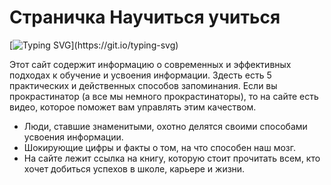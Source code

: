 # Страничка Научиться учиться
[![Typing SVG](https://readme-typing-svg.herokuapp.com?color=%2336BCF7&lines=как+запомнить+и+не+забыть+!)](https://git.io/typing-svg)

Этот сайт содержит информацию о современных и эффективных подходах к обучение и усвоения информации.
Здесть есть 5 практических и действенных способов запоминания. Если вы прокрастинатор (а все мы немного прокрастинаторы), 
то на сайте есть видео, которое поможет вам управлять этим качеством. 

- Люди, ставшие знаменитыми, охотно делятся своими способами усвоения информации. 
- Шокирующие цифры и факты о том, на что способен наш мозг. 
- На сайте лежит ссылка на книгу, которую стоит прочитать всем, кто хочет добиться успехов в школе, карьере и жизни.

